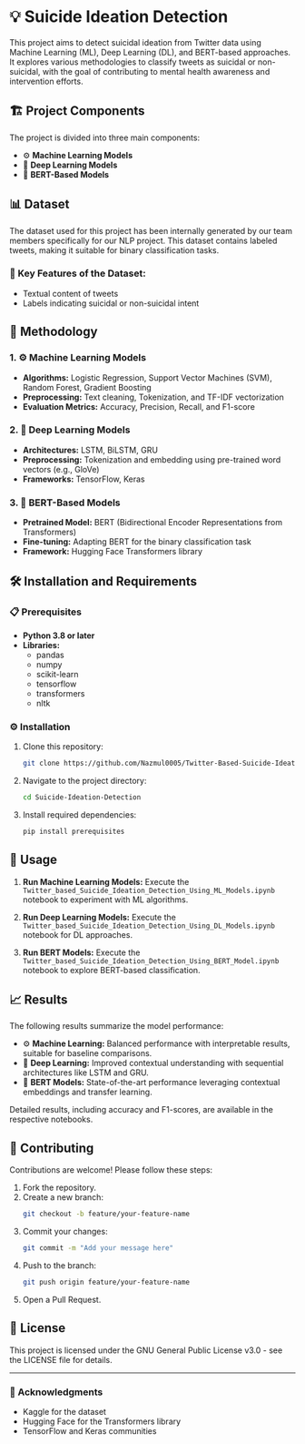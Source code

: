 # 💡 Suicide Ideation Detection

This project aims to detect suicidal ideation from Twitter data using Machine Learning (ML), Deep Learning (DL), and BERT-based approaches. It explores various methodologies to classify tweets as suicidal or non-suicidal, with the goal of contributing to mental health awareness and intervention efforts.

## 🏗️ Project Components

The project is divided into three main components:

- ⚙️ **Machine Learning Models**
- 🧠 **Deep Learning Models**
- 🤖 **BERT-Based Models**

## 📊 Dataset

The dataset used for this project has been internally generated by our team members specifically for our NLP project. This dataset contains labeled tweets, making it suitable for binary classification tasks.

### 🔑 Key Features of the Dataset:
- Textual content of tweets
- Labels indicating suicidal or non-suicidal intent

## 🧪 Methodology

### 1. ⚙️ Machine Learning Models
- **Algorithms:** Logistic Regression, Support Vector Machines (SVM), Random Forest, Gradient Boosting  
- **Preprocessing:** Text cleaning, Tokenization, and TF-IDF vectorization  
- **Evaluation Metrics:** Accuracy, Precision, Recall, and F1-score  

### 2. 🧠 Deep Learning Models
- **Architectures:** LSTM, BiLSTM, GRU  
- **Preprocessing:** Tokenization and embedding using pre-trained word vectors (e.g., GloVe)  
- **Frameworks:** TensorFlow, Keras  

### 3. 🤖 BERT-Based Models
- **Pretrained Model:** BERT (Bidirectional Encoder Representations from Transformers)  
- **Fine-tuning:** Adapting BERT for the binary classification task  
- **Framework:** Hugging Face Transformers library  

## 🛠️ Installation and Requirements

### 📋 Prerequisites
- **Python 3.8 or later**  
- **Libraries:**
  - pandas  
  - numpy  
  - scikit-learn  
  - tensorflow  
  - transformers  
  - nltk  

### ⚙️ Installation
1. Clone this repository:
   ```bash
   git clone https://github.com/Nazmul0005/Twitter-Based-Suicide-Ideation-Detection-System.git
   ```
2. Navigate to the project directory:
   ```bash
   cd Suicide-Ideation-Detection
   ```
3. Install required dependencies:
   ```bash
   pip install prerequisites
   ```

## 🚀 Usage
1. **Run Machine Learning Models:**
   Execute the `Twitter_based_Suicide_Ideation_Detection_Using_ML_Models.ipynb` notebook to experiment with ML algorithms.

2. **Run Deep Learning Models:**
   Execute the `Twitter_based_Suicide_Ideation_Detection_Using_DL_Models.ipynb` notebook for DL approaches.

3. **Run BERT Models:**
   Execute the `Twitter_based_Suicide_Ideation_Detection_Using_BERT_Model.ipynb` notebook to explore BERT-based classification.

## 📈 Results
The following results summarize the model performance:
- ⚙️ **Machine Learning:** Balanced performance with interpretable results, suitable for baseline comparisons.
- 🧠 **Deep Learning:** Improved contextual understanding with sequential architectures like LSTM and GRU.
- 🤖 **BERT Models:** State-of-the-art performance leveraging contextual embeddings and transfer learning.

Detailed results, including accuracy and F1-scores, are available in the respective notebooks.

## 🤝 Contributing
Contributions are welcome! Please follow these steps:
1. Fork the repository.
2. Create a new branch:
   ```bash
   git checkout -b feature/your-feature-name
   ```
3. Commit your changes:
   ```bash
   git commit -m "Add your message here"
   ```
4. Push to the branch:
   ```bash
   git push origin feature/your-feature-name
   ```
5. Open a Pull Request.

## 📜 License
This project is licensed under the GNU General Public License v3.0 - see the LICENSE file for details.

---

### 🙏 Acknowledgments
- Kaggle for the dataset
- Hugging Face for the Transformers library
- TensorFlow and Keras communities
